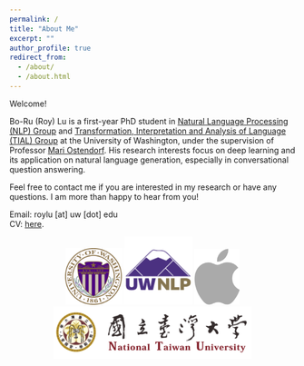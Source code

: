 ```yaml
---
permalink: /
title: "About Me"
excerpt: ""
author_profile: true
redirect_from: 
  - /about/
  - /about.html
---
```


<!-- News
========
* Apr 2018 : Our paper *Mem2Seq: Effectively Incorporating Knowledge Bases into End-to-End Task-Oriented Dialog Systems* by ACL 2018 
* Jan 2018 : Our paper *End-to-End Dynamic Query Memory Network for Entity-Value Independent Task-oriented Dialog* by ICASSP 2018 
* Nov 2017 : Our work *End-to-End Recurrent Entity Network for Entity-Value Independent Goal-Oriented Dialog Learning* got 2nd place in DSTC6  --> 

<!---
<p align="center">
  <kbd><img src="https://jasonwu0731.github.io/images/HKUST.JPEG" alt="Photo"/></kbd>
</p>
-->

Welcome!  
  
Bo-Ru (Roy) Lu is a first-year PhD student in <a href="https://nlp.washington.edu/">Natural Language Processing (NLP) Group</a> and <a href="http://tial-uw.github.io/">Transformation, Interpretation and Analysis of Language (TIAL) Group</a> at the University of Washington, under the supervision of Professor <a href="https://ssli.ee.washington.edu/people/mo/" >Mari Ostendorf</a>. His research interests focus on deep learning and its application on natural language generation, especially in conversational question answering.
  
Feel free to contact me if you are interested in my research or have any questions. I am more than happy to hear from you!  

Email: roylu [at] uw [dot] edu  
CV: <a href="files/boru_roylu.pdf" target="_blank">here</a>.

<p align="center">
<img src="images/logo_uw.png" width="100px">
<img src="images/logo_uwnlp.png" width="120px">
<img src="/images/logo_apple.png" width="80px">
<img src="/images/logo_ntu.png" width="350px">
</p>

<!-- Dream Big, then try my best to Do Bigger. Please feel free to browse through my profile and contact me.  style="color: #ff0000;" -->



<!-- For more info
------
More info about configuring academicpages can be found in [the guide](https://academicpages.github.io/markdown/). The [guides for the Minimal Mistakes theme](https://mmistakes.github.io/minimal-mistakes/docs/configuration/) (which this theme was forked from) might also be helpful. -->

